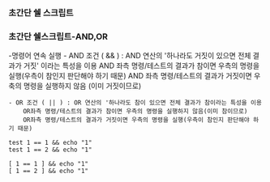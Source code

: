 ### 초간단 쉘 스크립트
### 초간단 쉘스크립트-AND,OR
 -명령어 연속 실행
    - AND 조건 ( && ) : AND 연산의 '하나라도 거짓이 있으면 전체 결과가 거짓' 이라는 특성을 이용
        AND 좌측 명령/테스트의 결과가 참이면 우측의 명령을 실행(우측이 참인지 판단해야 하기 때문)
        AND 좌측 명령/테스트의 결과가 거짓이면 우축의 명령을 실행하지 않음 (이미 거짓이므로) 
    
    - OR 조건 ( || ) : OR 연산의 '하나라도 참이 있으면 전체 결과가 참이라는 특성을 이용
        OR좌측 명령/테스트의 결과가 참이면 우측의 명령을 실행하지 않음(이미 참이므로)
        OR좌측 명령/테스트의 결과가 거짓이면 우측의 명령을 실행(우측이 참인지 판단해야 하기 때문)

```shell
test 1 == 1 && echo "1"
test 1 == 2 && echo "1"

[ 1 == 1 ] && echo "1"
[ 1 == 2 ] && echo "1"

```


